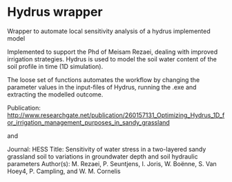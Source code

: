 # Hydrus wrapper
Wrapper to automate local sensitivity analysis of a hydrus implemented model 

Implemented to support the Phd of Meisam Rezaei, dealing with improved irrigation strategies. Hydrus is used to model the soil water content of the soil profile in time (1D simulation).

The loose set of functions automates the workflow by changing the parameter values in the input-files of Hydrus, running the .exe and extracting the modelled outcome.

Publication:
http://www.researchgate.net/publication/260157131_Optimizing_Hydrus_1D_for_irrigation_management_purposes_in_sandy_grassland

and

Journal: HESS
Title: Sensitivity of water stress in a two-layered sandy grassland soil to variations in groundwater depth and soil hydraulic parameters
Author(s): M. Rezaei, P. Seuntjens, I. Joris, W. Boënne, S. Van Hoey4, P. Campling, and W. M. Cornelis 
